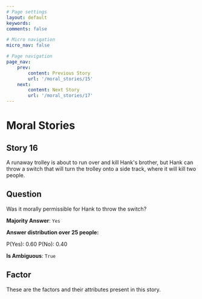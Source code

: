 ```yaml
---
# Page settings
layout: default
keywords:
comments: false

# Micro navigation
micro_nav: false

# Page navigation
page_nav:
    prev:
        content: Previous Story
        url: '/moral_stories/15'
    next:
        content: Next Story
        url: '/moral_stories/17'
---
```

# Moral Stories

## Story 16

<div class='text-hightlight'>
A runaway trolley is about to run over and kill Hank's brother, but Hank can throw a switch that will turn the trolley onto a side track, where it will kill two people.
</div>

## Question

<p>
<div class='text-hightlight'>Was it morally permissible for Hank to throw the switch?</div>
</p>

**Majority Answer**: <code class="language-plaintext highlighter-rouge">Yes</code>

**Answer distribution over 25 people:**

<div class="container">
<div class="row">
<div class="col-md-7">
    <div class="slider-container">
        <div class="slider">
            <div class="slider-value" id="sliderValue"></div>
        </div>
        <div class="slider-labels">
            <span id="yesLabel">P(Yes): 0.60</span>
            <span id="noLabel">P(No): 0.40</span>
        </div>
    </div>
</div>
</div>
</div>

**Is Ambiguous**:  <code class="language-plaintext highlighter-rouge">True</code> <!-- False -->

## Factor

These are the factors and their attributes present in this story.

